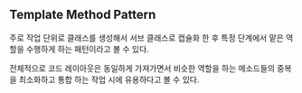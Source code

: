 ## Template Method Pattern

주로 작업 단위로 클래스를 생성해서 서브 클래스로 캡슐화 한 후 특정 단계에서 맡은 역할을 수행하게 하는 패턴이라고 볼 수 있다.

전체적으로 코드 레이아웃은 동일하게 가져가면서 비슷한 역할을 하는 메소드들의 중복을 최소화하고 통합 하는 작업 시에 유용하다고 볼 수 있다.

